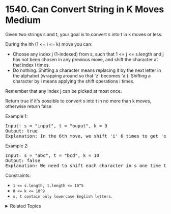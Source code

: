 # 1540. Can Convert String in K Moves<br> Medium

Given two strings s and t, your goal is to convert s into t in k moves or less.

During the ith (1 <= i <= k) move you can:

- Choose any index j (1-indexed) from s, such that 1 <= j <= s.length and j has not been chosen in any previous move, and shift the character at that index i times.
- Do nothing.
Shifting a character means replacing it by the next letter in the alphabet (wrapping around so that 'z' becomes 'a'). Shifting a character by i means applying the shift operations i times.

Remember that any index j can be picked at most once.

Return true if it's possible to convert s into t in no more than k moves, otherwise return false

Example 1:

<pre>
Input: s = "input", t = "ouput", k = 9
Output: true
Explanation: In the 6th move, we shift 'i' 6 times to get 'o'. And in the 7th move we shift 'n' to get 'u'.
</pre>

Example 2:

<pre>
Input: s = "abc", t = "bcd", k = 10
Output: false
Explanation: We need to shift each character in s one time to convert it into t. We can shift 'a' to 'b' during the 1st move. However, there is no way to shift the other characters in the remaining moves to obtain t from s.
</pre>

Constraints:

- `1 <= s.length, t.length <= 10^5`
- `0 <= k <= 10^9`
- `s, t contain only lowercase English letters`.

<details>

<summary> Related Topics </summary>

-   `String`
-   `Hash Table`

</details>

